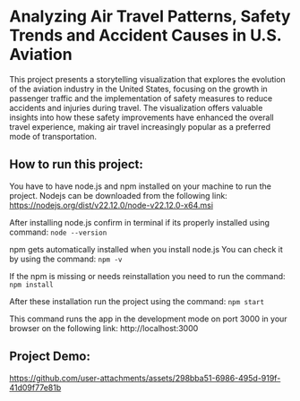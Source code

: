 # Analyzing Air Travel Patterns, Safety Trends and Accident Causes in U.S. Aviation

This project presents a storytelling visualization that explores the evolution of the aviation industry in the United States, focusing on the growth in passenger traffic and the implementation of safety measures to reduce accidents and injuries during travel. The visualization offers valuable insights into how these safety improvements have enhanced the overall travel experience, making air travel increasingly popular as a preferred mode of transportation.


## How to run this project:
You have to have node.js and npm installed on your machine to run the project.
Nodejs can be downloaded from the following link: https://nodejs.org/dist/v22.12.0/node-v22.12.0-x64.msi

After installing node.js confirm in terminal if its properly installed using command: `node --version`

npm gets automatically installed when you install node.js You can check it by using the command: `npm -v`

If the npm is missing or needs reinstallation you need to run the command: `npm install`

After these installation run the project using the command: `npm start`

This command runs the app in the development mode on port 3000 in your browser on the following link: http://localhost:3000 
<!-- Open [http://localhost:3000](http://localhost:3000) to view it in your browser. -->

## Project Demo:

https://github.com/user-attachments/assets/298bba51-6986-495d-919f-41d09f77e81b


